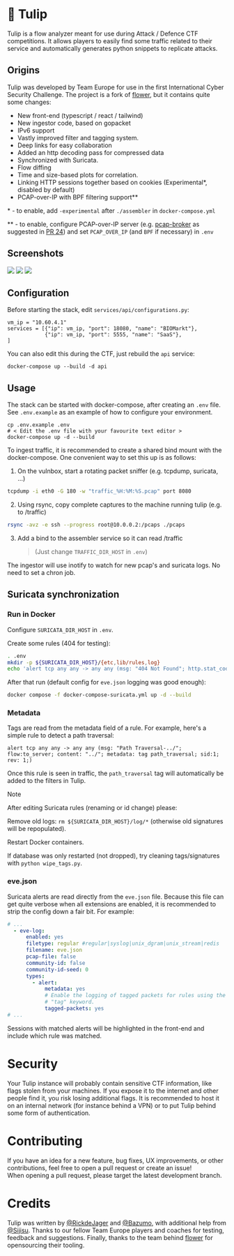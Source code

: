 # 🌷 Tulip

Tulip is a flow analyzer meant for use during Attack / Defence CTF competitions. It allows players to easily find some traffic related to their service and automatically generates python snippets to replicate attacks.

## Origins
Tulip was developed by Team Europe for use in the first International Cyber Security Challenge. The project is a fork of [flower](https://github.com/secgroup/flower), but it contains quite some changes:
* New front-end (typescript / react / tailwind)
* New ingestor code, based on gopacket
* IPv6 support
* Vastly improved filter and tagging system.
* Deep links for easy collaboration
* Added an http decoding pass for compressed data
* Synchronized with Suricata.
* Flow diffing
* Time and size-based plots for correlation.
* Linking HTTP sessions together based on cookies (Experimental*, disabled by default)
* PCAP-over-IP with BPF filtering support**

\* - to enable, add `-experimental` after `./assembler` in `docker-compose.yml`

\*\* - to enable, configure PCAP-over-IP server (e.g. [pcap-broker](https://github.com/fox-it/pcap-broker) as suggested in [PR 24](https://github.com/OpenAttackDefenseTools/tulip/pull/24)) and set `PCAP_OVER_IP` (and `BPF` if necessary) in `.env`

## Screenshots
![](./demo_images/demo1.png)
![](./demo_images/demo2.png)
![](./demo_images/demo3.png)

## Configuration
Before starting the stack, edit `services/api/configurations.py`:

```
vm_ip = "10.60.4.1"
services = [{"ip": vm_ip, "port": 18080, "name": "BIOMarkt"},
            {"ip": vm_ip, "port": 5555, "name": "SaaS"},
]
```

You can also edit this during the CTF, just rebuild the `api` service:
```
docker-compose up --build -d api
```

## Usage

The stack can be started with docker-compose, after creating an `.env` file. See `.env.example` as an example of how to configure your environment.
```
cp .env.example .env
# < Edit the .env file with your favourite text editor >
docker-compose up -d --build
```
To ingest traffic, it is recommended to create a shared bind mount with the docker-compose. One convenient way to set this up is as follows:
1. On the vulnbox, start a rotating packet sniffer (e.g. tcpdump, suricata, ...)
```bash
tcpdump -i eth0 -G 180 -w "traffic_%H:%M:%S.pcap" port 8080
```
2. Using rsync, copy complete captures to the machine running tulip (e.g. to /traffic)
```bash
rsync -avz -e ssh --progress root@10.0.0.2:/pcaps ./pcaps
```
3. Add a bind to the assembler service so it can read /traffic
   > (Just change `TRAFFIC_DIR_HOST` in `.env`)

The ingestor will use inotify to watch for new pcap's and suricata logs. No need to set a chron job.


## Suricata synchronization

### Run in Docker

Configure `SURICATA_DIR_HOST` in `.env`.

Create some rules (404 for testing):
```bash
. .env
mkdir -p ${SURICATA_DIR_HOST}/{etc,lib/rules,log}
echo 'alert tcp any any -> any any (msg: "404 Not Found"; http.stat_code; content:"404"; metadata: tag notfound; sid:4; rev: 1;)' >> ${SURICATA_DIR_HOST}/lib/rules/suricata.rules
```

After that run (default config for `eve.json` logging was good enough):

```bash
docker compose -f docker-compose-suricata.yml up -d --build
```

### Metadata
Tags are read from the metadata field of a rule. For example, here's a simple rule to detect a path traversal:
```
alert tcp any any -> any any (msg: "Path Traversal-../"; flow:to_server; content: "../"; metadata: tag path_traversal; sid:1; rev: 1;)
```
Once this rule is seen in traffic, the `path_traversal` tag will automatically be added to the filters in Tulip.

> [!NOTE]
>
> After editing Suricata rules (renaming or id change) please:
>
> Remove old logs: `rm ${SURICATA_DIR_HOST}/log/*` (otherwise old signatures will be repopulated).
>
> Restart Docker containers.
>
> If database was only restarted (not dropped), try cleaning tags/signatures with `python wipe_tags.py`.

### eve.json
Suricata alerts are read directly from the `eve.json` file. Because this file can get quite verbose when all extensions are enabled, it is recommended to strip the config down a fair bit. For example:
```yaml
# ...
  - eve-log:
      enabled: yes
      filetype: regular #regular|syslog|unix_dgram|unix_stream|redis
      filename: eve.json
      pcap-file: false
      community-id: false
      community-id-seed: 0
      types:
        - alert:
            metadata: yes
            # Enable the logging of tagged packets for rules using the
            # "tag" keyword.
            tagged-packets: yes
# ...
```

Sessions with matched alerts will be highlighted in the front-end and include which rule was matched.

# Security
Your Tulip instance will probably contain sensitive CTF information, like flags stolen from your machines. If you expose it to the internet and other people find it, you risk losing additional flags. It is recommended to host it on an internal network (for instance behind a VPN) or to put Tulip behind some form of authentication.

# Contributing
If you have an idea for a new feature, bug fixes, UX improvements, or other contributions, feel free to open a pull request or create an issue!      
When opening a pull request, please target the latest development branch.

# Credits
Tulip was written by [@RickdeJager](https://github.com/rickdejager) and [@Bazumo](https://github.com/bazumo), with additional help from [@Sijisu](https://github.com/sijisu). Thanks to our fellow Team Europe players and coaches for testing, feedback and suggestions. Finally, thanks to the team behind [flower](https://github.com/secgroup/flower) for opensourcing their tooling.
